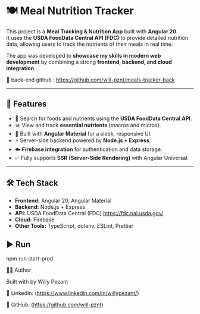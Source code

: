 # 🍽️ Meal Nutrition Tracker

This project is a **Meal Tracking & Nutrition App** built with **Angular 20**.  
It uses the **USDA FoodData Central API (FDC)** to provide detailed nutrition data, allowing users to track the nutrients of their meals in real time.  

The app was developed to **showcase my skills in modern web development** by combining a strong **frontend, backend, and cloud integration**.

📍 back-end github : https://github.com/will-pznt/meals-tracker-back

---

## 🚀 Features
- 🔎 Search for foods and nutrients using the **USDA FoodData Central API**.  
- 📊 View and track **essential nutrients** (macros and micros).  
- 🎨 Built with **Angular Material** for a sleek, responsive UI.  
- ⚡ Server-side backend powered by **Node.js + Express**.  
- ☁️ **Firebase integration** for authentication and data storage.  
- ✅ Fully supports **SSR (Server-Side Rendering)** with Angular Universal.

---

## 🛠️ Tech Stack
- **Frontend:** Angular 20, Angular Material  
- **Backend:** Node.js + Express  
- **API:** USDA FoodData Central (FDC) https://fdc.nal.usda.gov/
- **Cloud:** Firebase  
- **Other Tools:** TypeScript, dotenv, ESLint, Prettier  


## ▶️ Run
npm run start-prod



👨‍💻 Author

Built with by Willy Pezant

💼 LinkedIn: (https://www.linkedin.com/in/willypezant/)

🐙 GitHub: (https://github.com/will-pznt)